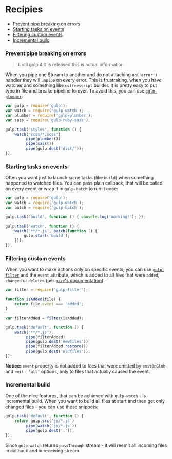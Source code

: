 # Recipies

 * [Prevent pipe breaking on errors](#prevent-pipe-breaking-on-errors)
 * [Starting tasks on events](#starting-tasks-on-events)
 * [Filtering custom events](#filtering-custom-events)
 * [Incremental build](#incremental-build)

### Prevent pipe breaking on errors

> Until gulp 4.0 is released this is actual information

When you pipe one Stream to another and do not attaching `on('error')` handler they will `unpipe` on every error. This is frustraiting, when you have watcher and something like `coffeescript` builder. It is pretty easy to put typo in file and breake pipeline forever. To avoid this, you can use [`gulp-plumber`](https://github.com/floatdrop/gulp-plumber):

```js
var gulp = require('gulp');
var watch = require('gulp-watch');
var plumber = require('gulp-plumber');
var sass = require('gulp-ruby-sass');

gulp.task('styles', function () {  
    watch('scss/*.scss')
        .pipe(plumber())
        .pipe(sass())
        .pipe(gulp.dest('dist/'));
});
```

### Starting tasks on events

Often you want just to launch some tasks (like `build`) when something happened to watched files. You can pass plain callback, that will be called on every event or wrap it in `gulp-batch` to run it once:

```js
var gulp = require('gulp');
var watch = require('gulp-watch');
var batch = require('gulp-batch');

gulp.task('build', function () { console.log('Working!'); });

gulp.task('watch', function () {
    watch('**/*.js', batch(function () {
        gulp.start('build');
    }));
});
```

### Filtering custom events

When you want to make actions only on specific events, you can use [`gulp-filter`](https://github.com/sindresorhus/gulp-filter) and the `event` attribute, which is added to all files that were `added`, `changed` or `deleted` (per [`gaze`'s documentation](https://github.com/shama/gaze#events)):

```js
var filter = require('gulp-filter');

function isAdded(file) {
    return file.event === 'added';
}

var filterAdded = filter(isAdded);

gulp.task('default', function () {
    watch('**/*.js')
        .pipe(filterAdded)
        .pipe(gulp.dest('newfiles'))
        .pipe(filterAdded.restore())
        .pipe(gulp.dest('oldfiles'));
});
```

**Notice:** `event` property is not added to files that were emitted by `emitOnGlob` and `emit: 'all'` options, only to files that actually caused the event.

### Incremental build

One of the nice features, that can be achieved with `gulp-watch` - is incremental build.
When you want to build all files at start and then get only changed files - you can use these snippets:

```js
gulp.task('default', function () {
    return gulp.src('js/*.js')
        .pipe(watch('js/*.js'))
        .pipe(gulp.dest('.'));
});
```

Since `gulp-watch` returns `passThrough` stream - it will reemit all incoming files in callback and in receiving stream.
